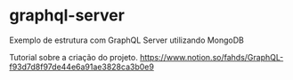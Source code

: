 # graphql-server
Exemplo de estrutura com GraphQL Server utilizando MongoDB

Tutorial sobre a criação do projeto.
https://www.notion.so/fahds/GraphQL-f93d7d8f97de44e6a91ae3828ca3b0e9
